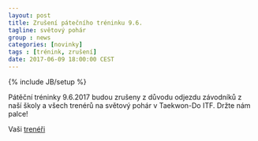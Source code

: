 ```yaml
---
layout: post
title: Zrušení pátečního tréninku 9.6.
tagline: světový pohár
group : news
categories: [novinky]
tags : [trénink, zrušení]
date: 2017-06-09 18:00:00 CEST
---
```

{% include JB/setup %}

Pátěční tréninky 9.6.2017 budou zrušeny z důvodu odjezdu závodníků z naší školy a všech trenérů na světový pohár v Taekwon-Do ITF.
Držte nám palce!

Vaši [trenéři](/treneri)
